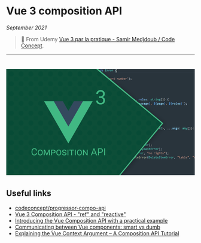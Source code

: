 # Vue 3 composition API

_September 2021_

> 🔨 From Udemy [Vue 3 par la pratique - Samir Medjdoub / Code Concept](https://www.udemy.com/course/creez-des-animations-avec-lhtml-canvas).

---

<h1 align="center">
    <img src="_readme-img/logo.png">
</h1>

## Useful links

- [codeconcept/progressor-compo-api](https://github.com/codeconcept/progressor-compo-api)
- [Vue 3 Composition API - "ref" and "reactive"](https://www.thisdot.co/blog/vue-3-composition-api-ref-and-reactive)
- [Introducing the Vue Composition API with a practical example](hhttps://www.zweitag.de/blog/vue-composition-api-introduction/)
- [Communicating between Vue components: smart vs dumb](https://buddy.works/tutorials/communicating-between-vue-components)
- [Explaining the Vue Context Argument – A Composition API Tutorial](https://learnvue.co/2021/06/explaining-the-vue-context-argument-a-composition-api-tutorial/)
